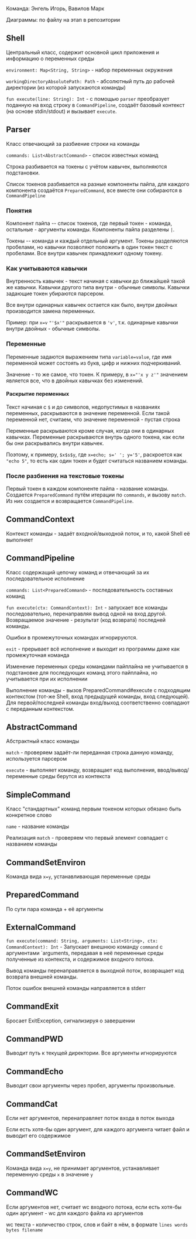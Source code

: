 Команда: Энгель Игорь, Вавилов Марк

Диаграммы: по файлу на этап в репозитории

## Shell   
Центральный класс, содержит основной цикл приложения и информацию о переменных среды

`environment: Map<String, String>` - набор переменных окружения  

`workingDirectoryAbsolutePath: Path` - абсолютный путь до рабочей директории (из которой запускаются команды)

`fun execute(line: String): Int` - с помощью `parser` преобразует поданную на вход строку в `CommandPipeline`, создаёт базовый контекст (на основе stdin/stdout) и вызывает `execute`.

## Parser
Класс отвечающий за разбиение строки на команды

`commands: List<AbstractCommand>` - список известных команд

Строка разбивается на токены с учётом кавычек, выполняются подстановки.

Список токенов разбивается на разные компоненты пайпа, для каждого компонента создаётся `PreparedCommand`, все вместе они собираются в `CommandPipeline`
  
### Понятия

Компонент пайпа -- список токенов, где первый токен - команда, остальные - аргументы команды. Компоненты пайпа разделены `|`. 

Токены -- команда и каждый отдельный аргумент. 
Токены разделяются пробелами, но кавычки позволяют положить в один токен текст с пробелами. 
Все внутри кавычек принадлежит одному токену. 


### Как учитываются кавычки
Внутренность кавычек - текст начиная с кавычки до ближайшей такой же кавычки. 
Кавычки другого типа внутри - обычные символы. Кавычки задающие токен убираются парсером.

Все внутри одинарных кавычек остается как было, внутри двойных производится замена переменных.

Пример: при `x=v` `"'$x'"` раскрывается в `'v'`, т.к. одинарные кавычки внутри двойных - обычные символы. 

### Переменные
Переменные задаются выражением типа `variable=value`, где имя переменной может состоять из букв, цифр и нижних подчеркиваний. 

Значение - то же самое, что токен. К примеру, в `x="'x y z'"` значением является все, что в двойных кавычках без изменений. 

#### Раскрытие переменных

Текст начиная с `$` и до символов, недопустимых в названиях переменных, раскрываются в значение переменной.
Если такой переменной нет, считаем, что значение переменной - пустая строка

Переменные раскрываются кроме случая, когда они в одинарных кавычках. Переменные раскрываются внутрь одного токена, как если бы они раскрывались внутри кавычек.

Поэтому, к примеру, `$x$s$y`, где `x=echo; s=' '; y='5'`, раскроется как `"echo 5"`, то есть как один токен и будет считаться названием команды.


### После разбиения на текстовые токены

Первый токен в каждом компоненте пайпа - название команды. Создается `PreparedCommand` путём итерации по `commands`, и вызову `match`. 
Из них создается и возвращается `CommandPipeline`.
  

## CommandContext

Контекст команды - задаёт входной/выходной поток, и то, какой Shell её выполняет

## CommandPipeline  
Класс содержащий цепочку команд и отвечающий за их последовательное исполнение 

`commands: List<PreparedCommand>` - последовательность составных команд

`fun execute(ctx: CommandContext): Int` - запускает все команды последовательно, перенаправляя вывод одной на вход другой. Возвращаемое значение - результат (код возврата) последней команды.

Ошибки в промежуточных командах игнорируются. 

`exit` - прерывает всё исполнение и выходит из программы даже как промежуточная команда

Изменение переменных среды командами пайплайна не учитывается в подстановке для последующих команд этого пайплайна, но учитывается при их исполнении

Выполнение команды - вызов PreparedCommand#execute с подходящим контекстом (тот-же Shell, вход предыдущей команды, вход следующей). Для первой/последней команды вход/выход соответственно совпадают с переданным контекстом.

## AbstractCommand
Абстрактный класс команды

`match` - проверяем задаёт-ли переданная строка данную команду, используется парсером

`execute` - выполняет команду, возвращает код выполнения, ввод/вывод/переменные среды берутся из контекста

## SimpleCommand
Класс "стандартных" команд первым токеном которых обязано быть конкретное слово

`name` - название команды

Реализация `match` - проверяем что первый элемент совпадает с названием команды

## CommandSetEnviron
Команда вида `x=y`, устанавливающая переменные среды

## PreparedCommand  
  
По сути пара команда + её аргументы


## ExternalCommand

`fun execute(command: String, arguments: List<String>, ctx: CommandContext): Int` - Запускает внешнюю команду `command` с аргументами `arguments, передавая в неё переменные среды полученные из контекста, и содержимое входного потока.

Вывод команды перенаправляется в выходной поток, возвращает код возврата внешней команды.

Поток ошибок внешней команды направляется в stderr

## CommandExit

Бросает ExitException, сигнализируя о завершении

## CommandPWD

Выводит путь к текущей директории. Все аргументы игнорируются

## CommandEcho

Выводит свои аргументы через пробел, аргументы произвольные.

## CommandCat

Если нет аргументов, перенаправляет поток входа в поток выхода

Если есть хотя-бы один аргумент, для каждого аргумента читает файл и выводит его содержимое

## CommandSetEnviron

Команда вида `x=y`, не принимает аргументов, устанавливает переменную среды `x` в значение `y`

## CommandWC

Если аргументов нет, считает wc входного потока, если есть хотя-бы один аргумент - wc для каждого файла из аргументов

wc текста - количество строк, слов и байт в нём, в формате `lines words bytes filename`